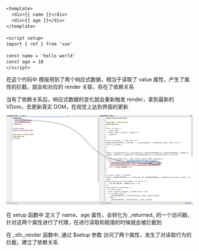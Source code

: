 ```vue
<template>
  <div>{{ name }}</div>
  <div>{{ age }}</div>
</template>

<script setup>
import { ref } from 'vue'

const name = 'hello world'
const age = 18
</script>
```

在这个代码中 模版用到了两个响应式数据，相当于读取了 value 属性，产生了属性的拦截，就会和对应的 render 关联，存在了依赖关系

当有了依赖关系后，响应式数据的变化就会重新触发 render，拿到最新的 VDom，去更新真实 DOM，在视觉上达到界面的更新

![image](../images/render.png)

在 setup 函数中 定义了 name、age 属性，会转化为 \_returned\_ 的一个访问器，针对这两个属性进行了代理，在进行读取和赋值的时候就会被拦截到

在 \_sfc_render 函数中, 通过 $setup 参数 访问了两个属性，发生了对读取行为的拦截，建立了依赖关系
<Gitalk />
